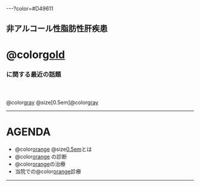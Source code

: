 ---?color=#D49611
## 非アルコール性脂肪性肝疾患 

# @color[gold](NAFLD)

### に関する最近の話題<br><br><br>
 
@color[gray](2018.07.06)  @size[0.5em]@color[gray](病診連携懇親会)

---

# AGENDA

- @color[orange](NAFLD) @size[0.5em]((非アルコール性脂肪性肝疾患))とは
- @color[orange](NAFLD) の診断
- @color[orange](NAFLD)の治療
- 当院での@color[orange](NAFLD)診療

---



